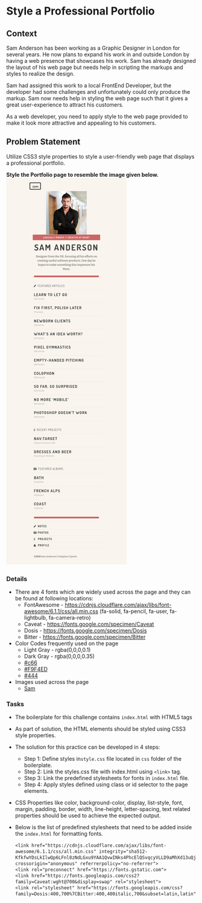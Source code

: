 # Style a Professional Portfolio 

## Context 
Sam Anderson has been working as a Graphic Designer in London for several years. He now plans to expand his work in and outside London by having a web presence that showcases his work. Sam has already designed the layout of his web page but needs help in scripting the markups and styles to realize the design.​

Sam had assigned this work to a local FrontEnd Developer, but the developer had some challenges and unfortunately could only produce the markup. Sam now needs help in styling the web page such that it gives a great user-experience to attract his customers.​

As a web developer, you need to apply style to the web page provided to make it look more attractive and appealing to his customers.

## Problem Statement
Utilize CSS3 style properties to style a user-friendly web page that displays a professional portfolio. 

**Style the Portfolio page to resemble the image given below.**
![](./sam-portfolio.png)

### Details
- There are 4 fonts which are widely used across the page and they can be found at following locations:
    - FontAwesome -  https://cdnjs.cloudflare.com/ajax/libs/font-awesome/6.1.1/css/all.min.css (fa-solid, fa-pencil, fa-user, fa-lightbulb, fa-camera-retro)
    - Caveat - https://fonts.google.com/specimen/Caveat
    - Dosis - https://fonts.google.com/specimen/Dosis
    - Bitter - https://fonts.google.com/specimen/Bitter
- Color Codes frequently used on the page
    - Light Gray - rgba(0,0,0,0.1)
    - Dark Gray - rgba(0,0,0,0.35)
    - [#c66](./c66.png)
    - [#F9F4ED](./f9f4ed.png) 
    - [#444](./444.png)
- Images used across the page
    - [Sam](./sam.png)

### Tasks

- The boilerplate for this challenge contains `index.html` with HTML5 tags​
- As part of solution, the HTML elements should be styled using CSS3 style properties.​
- The solution for this practice can be developed in 4 steps:​​​​
    - Step 1: Define styles in`style.css` file located in `css` folder of the boilerplate​​​​.
    - Step 2: Link the styles.css file with index.html​​ using `<link>` tag​​.
    - Step 3: Link the predefined stylesheets for fonts in `index.html` file​.
    - Step 4: Apply styles defined using class or id selector to the page elements​.

- CSS Properties like color, background-color, display, list-style, font, margin, padding, border, width, line-height, letter-spacing, text related properties should be used to achieve the expected output. 

- Below is the list of predefined stylesheets that need to be added inside the `index.html` for formatting fonts.
    ```
    <link href="https://cdnjs.cloudflare.com/ajax/libs/font-awesome/6.1.1/css/all.min.css" integrity="sha512-KfkfwYDsLkIlwQp6LFnl8zNdLGxu9YAA1QvwINks4PhcElQSvqcyVLLD9aMhXd13uQjoXtEKNosOWaZqXgel0g==" crossorigin="anonymous" referrerpolicy="no-referrer">​
    <link rel="preconnect" href="https://fonts.gstatic.com">​
    <link href="https://fonts.googleapis.com/css2?family=Caveat:wght@700&display=swap" rel="stylesheet">​
    <link rel="stylesheet" href="https://fonts.googleapis.com/css?family=Dosis:400,700%7CBitter:400,400italic,700&subset=latin,latin">​
    
    ```
​
